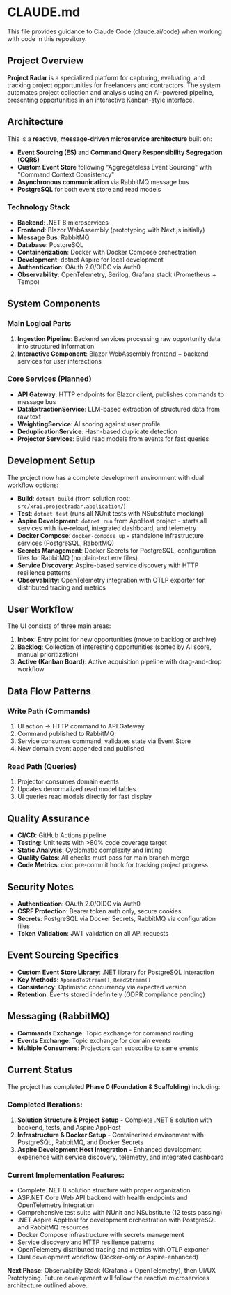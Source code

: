 # CLAUDE.md

This file provides guidance to Claude Code (claude.ai/code) when working with code in this repository.

## Project Overview

**Project Radar** is a specialized platform for capturing, evaluating, and tracking project opportunities for freelancers and contractors. The system automates project collection and analysis using an AI-powered pipeline, presenting opportunities in an interactive Kanban-style interface.

## Architecture

This is a **reactive, message-driven microservice architecture** built on:

- **Event Sourcing (ES)** and **Command Query Responsibility Segregation (CQRS)**
- **Custom Event Store** following "Aggregateless Event Sourcing" with "Command Context Consistency"
- **Asynchronous communication** via RabbitMQ message bus
- **PostgreSQL** for both event store and read models

### Technology Stack

- **Backend**: .NET 8 microservices
- **Frontend**: Blazor WebAssembly (prototyping with Next.js initially)
- **Message Bus**: RabbitMQ
- **Database**: PostgreSQL
- **Containerization**: Docker with Docker Compose orchestration
- **Development**: dotnet Aspire for local development
- **Authentication**: OAuth 2.0/OIDC via Auth0
- **Observability**: OpenTelemetry, Serilog, Grafana stack (Prometheus + Tempo)

## System Components

### Main Logical Parts
1. **Ingestion Pipeline**: Backend services processing raw opportunity data into structured information
2. **Interactive Component**: Blazor WebAssembly frontend + backend services for user interactions

### Core Services (Planned)
- **API Gateway**: HTTP endpoints for Blazor client, publishes commands to message bus
- **DataExtractionService**: LLM-based extraction of structured data from raw text
- **WeightingService**: AI scoring against user profile
- **DeduplicationService**: Hash-based duplicate detection
- **Projector Services**: Build read models from events for fast queries

## Development Setup

The project now has a complete development environment with dual workflow options:

- **Build**: `dotnet build` (from solution root: `src/xrai.projectradar.application/`)
- **Test**: `dotnet test` (runs all NUnit tests with NSubstitute mocking)
- **Aspire Development**: `dotnet run` from AppHost project - starts all services with live-reload, integrated dashboard, and telemetry
- **Docker Compose**: `docker-compose up` - standalone infrastructure services (PostgreSQL, RabbitMQ)
- **Secrets Management**: Docker Secrets for PostgreSQL, configuration files for RabbitMQ (no plain-text env files)
- **Service Discovery**: Aspire-based service discovery with HTTP resilience patterns
- **Observability**: OpenTelemetry integration with OTLP exporter for distributed tracing and metrics

## User Workflow

The UI consists of three main areas:
1. **Inbox**: Entry point for new opportunities (move to backlog or archive)
2. **Backlog**: Collection of interesting opportunities (sorted by AI score, manual prioritization)
3. **Active (Kanban Board)**: Active acquisition pipeline with drag-and-drop workflow

## Data Flow Patterns

### Write Path (Commands)
1. UI action → HTTP command to API Gateway
2. Command published to RabbitMQ
3. Service consumes command, validates state via Event Store
4. New domain event appended and published

### Read Path (Queries)
1. Projector consumes domain events
2. Updates denormalized read model tables
3. UI queries read models directly for fast display

## Quality Assurance

- **CI/CD**: GitHub Actions pipeline
- **Testing**: Unit tests with >80% code coverage target
- **Static Analysis**: Cyclomatic complexity and linting
- **Quality Gates**: All checks must pass for main branch merge
- **Code Metrics**: cloc pre-commit hook for tracking project progress

## Security Notes

- **Authentication**: OAuth 2.0/OIDC via Auth0
- **CSRF Protection**: Bearer token auth only, secure cookies
- **Secrets**: PostgreSQL via Docker Secrets, RabbitMQ via configuration files
- **Token Validation**: JWT validation on all API requests

## Event Sourcing Specifics

- **Custom Event Store Library**: .NET library for PostgreSQL interaction
- **Key Methods**: `AppendToStream()`, `ReadStream()`
- **Consistency**: Optimistic concurrency via expected version
- **Retention**: Events stored indefinitely (GDPR compliance pending)

## Messaging (RabbitMQ)

- **Commands Exchange**: Topic exchange for command routing
- **Events Exchange**: Topic exchange for domain events
- **Multiple Consumers**: Projectors can subscribe to same events

## Current Status

The project has completed **Phase 0 (Foundation & Scaffolding)** including:

### Completed Iterations:
1. **Solution Structure & Project Setup** - Complete .NET 8 solution with backend, tests, and Aspire AppHost
2. **Infrastructure & Docker Setup** - Containerized environment with PostgreSQL, RabbitMQ, and Docker Secrets
3. **Aspire Development Host Integration** - Enhanced development experience with service discovery, telemetry, and integrated dashboard

### Current Implementation Features:
- Complete .NET 8 solution structure with proper organization
- ASP.NET Core Web API backend with health endpoints and OpenTelemetry integration
- Comprehensive test suite with NUnit and NSubstitute (12 tests passing)
- .NET Aspire AppHost for development orchestration with PostgreSQL and RabbitMQ resources
- Docker Compose infrastructure with secrets management
- Service discovery and HTTP resilience patterns
- OpenTelemetry distributed tracing and metrics with OTLP exporter
- Dual development workflow (Docker-only or Aspire-enhanced)

**Next Phase**: Observability Stack (Grafana + OpenTelemetry), then UI/UX Prototyping. Future development will follow the reactive microservices architecture outlined above.